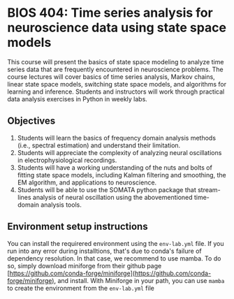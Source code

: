 # BIOS 404: Time series analysis for neuroscience data using state space models

This course will present the basics of state space modeling to analyze time series
data that are frequently encountered in neuroscience problems. The course
lectures will cover basics of time series analysis, Markov chains, linear state space
models, switching state space models, and algorithms for learning and inference.
Students and instructors will work through practical data analysis exercises in
Python in weekly labs.

## Objectives
1. Students will learn the basics of frequency domain analysis methods (i.e.,
spectral estimation) and understand their limitation.
2. Students will appreciate the complexity of analyzing neural oscillations in
electrophysiological recordings.
3. Students will have a working understanding of the nuts and bolts of fitting
state space models, including Kalman filtering and smoothing, the EM
algorithm, and applications to neuroscience.
4. Students will be able to use the SOMATA python package that stream-
lines analysis of neural oscillation using the abovementioned time-domain
analysis tools.

## Environment setup instructions
You can install the requirered environment using the `env-lab.yml` file.
If you run into any error during installtions, that's due to conda's failure of dependency resolution.
In that case, we recommend to use mamba. To do so, simply download miniforge from their github page
[https://github.com/conda-forge/miniforge](https://github.com/conda-forge/miniforge), and install.
With Miniforge in your path, you can use `mamba` to create the environment from the `env-lab.yml`
file 